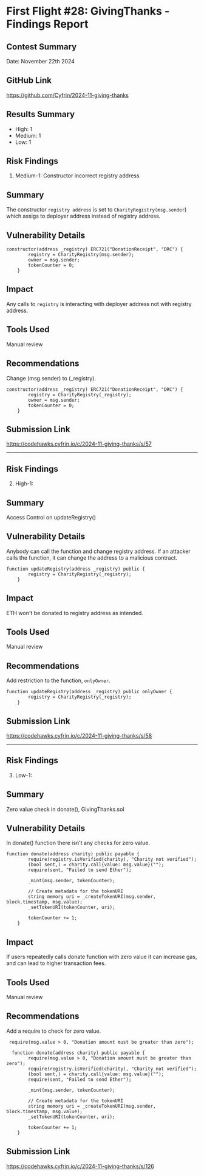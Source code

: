 # First Flight #28: GivingThanks - Findings Report

## Contest Summary
Date: November 22th 2024

## GitHub Link
https://github.com/Cyfrin/2024-11-giving-thanks

## Results Summary
- High: 1
- Medium: 1
- Low: 1

## Risk Findings
1. Medium-1: Constructor incorrect registry address

## Summary
The constructor `registry address` is set to `CharityRegistry(msg.sender`) which assigs to deployer address instead of registry address.

## Vulnerability Details
```
constructor(address _registry) ERC721("DonationReceipt", "DRC") {
        registry = CharityRegistry(msg.sender);
        owner = msg.sender;
        tokenCounter = 0;
    }
```
## Impact
Any calls to `registry` is interacting with deployer address not with registry address.

 ## Tools Used
 Manual review

 ## Recommendations
 Change (msg.sender) to (_registry).
```
constructor(address _registry) ERC721("DonationReceipt", "DRC") {
        registry = CharityRegistry(_registry);
        owner = msg.sender;
        tokenCounter = 0;
    }
```
## Submission Link
https://codehawks.cyfrin.io/c/2024-11-giving-thanks/s/57


---

## Risk Findings
2. High-1:

## Summary
Access Control on updateRegistry()

## Vulnerability Details
Anybody can call the function and change registry address.
If an attacker calls the function, it can change the address to a malicious contract.

```
function updateRegistry(address _registry) public {
        registry = CharityRegistry(_registry);
    }
```
## Impact
ETH won't be donated to registry address as intended.

 ## Tools Used
 Manual review

 ## Recommendations
 Add restriction to the function, `onlyOwner`.

```
function updateRegistry(address _registry) public onlyOwner {
        registry = CharityRegistry(_registry);
    }
```
## Submission Link
https://codehawks.cyfrin.io/c/2024-11-giving-thanks/s/58


---

## Risk Findings
3. Low-1:

## Summary
Zero value check in donate(), GivingThanks.sol

## Vulnerability Details
In donate() function there isn't any checks for zero value.

```
function donate(address charity) public payable {
        require(registry.isVerified(charity), "Charity not verified");
        (bool sent,) = charity.call{value: msg.value}("");
        require(sent, "Failed to send Ether");

        _mint(msg.sender, tokenCounter);

        // Create metadata for the tokenURI
        string memory uri = _createTokenURI(msg.sender, block.timestamp, msg.value);
        _setTokenURI(tokenCounter, uri);

        tokenCounter += 1;
    }
```
## Impact
If users repeatedly calls donate function with zero value it can increase gas, and can lead to higher transaction fees.

 ## Tools Used
 Manual review

 ## Recommendations
 Add a require to check for zero value.
```
 require(msg.value > 0, "Donation amount must be greater than zero");

  function donate(address charity) public payable {
        require(msg.value > 0, "Donation amount must be greater than zero");
        require(registry.isVerified(charity), "Charity not verified");
        (bool sent,) = charity.call{value: msg.value}("");
        require(sent, "Failed to send Ether");

        _mint(msg.sender, tokenCounter);

        // Create metadata for the tokenURI
        string memory uri = _createTokenURI(msg.sender, block.timestamp, msg.value);
        _setTokenURI(tokenCounter, uri);

        tokenCounter += 1;
    }

```
## Submission Link
https://codehawks.cyfrin.io/c/2024-11-giving-thanks/s/126
